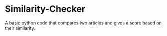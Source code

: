 # Similarity-Checker

A basic python code that compares two articles and gives a score based on their similarity.
